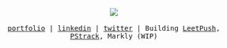 <div align="center">
  <img src="https://visitor-badge.laobi.icu/badge?page_id=husamahmud.husamahmud&"  />
</div>

<br />

<samp align="center">
<div align="center">
 <a href="https://www.husam.ninja">portfolio</a> | <a href="https://www.linkedin.com/in/husamahmud/">linkedin</a> | <a href="https://twitter.com/husamql3">twitter</a> | Building <a href="https://chromewebstore.google.com/detail/leetpush/gmagfdabfjaipjgdfgddjgongeemkalf">LeetPush</a>, <a href="https://www.pstrack.tech/">PStrack</a>, Markly (WIP)
</div>
</samp>
